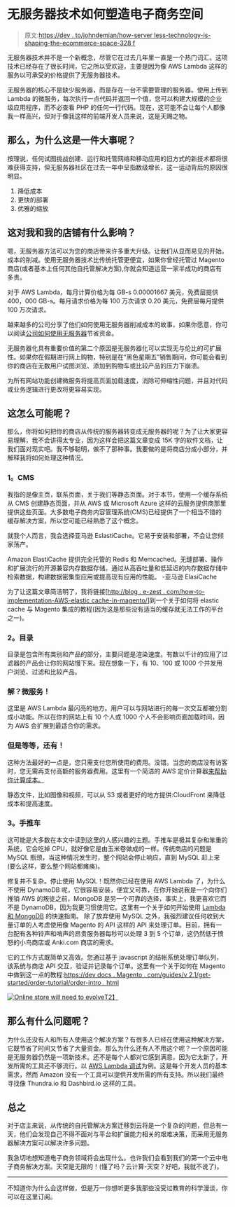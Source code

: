 # 无服务器技术如何塑造电子商务空间

> 原文:[https://dev . to/johndemian/how-server less-technology-is-shaping-the-ecommerce-space-328 f](https://dev.to/johndemian/how-serverless-technology-is-shaping-the-ecommerce-space-328f)

无服务器技术并不是一个新概念，尽管它在过去几年里一直是一个热门词汇。这项技术已经存在了很长时间，它之所以受欢迎，主要是因为像 AWS Lambda 这样的服务以可承受的价格提供了无服务器技术。

无服务器的核心不是缺少服务器，而是存在一台不需要管理的服务器。使用上传到 Lambda 的微服务，每次执行一点代码并返回一个值，您可以构建大规模的企业级应用程序，而不必查看 PHP 的任何一行代码。现在，这可能不会让每个人都像我一样高兴，但对于像我这样的前端开发人员来说，这是天赐之物。

## 那么，为什么这是一件大事呢？

按理说，任何试图挑战创建、运行和托管网络和移动应用的旧方式的新技术都将很难获得支持，但无服务器社区在过去一年中呈指数级增长，这一运动背后的原因很明显。

1.  降低成本
2.  更快的部署
3.  优雅的缩放

## 这对我和我的店铺有什么影响？

嗯，无服务器方法可以为您的商店带来许多重大升级。让我们从显而易见的开始。成本的削减。使用无服务器技术比传统托管更便宜，如果你曾经托管过 Magento 商店(或者基本上任何其他自托管解决方案),你就会知道运营一家半成功的商店有多贵。

对于 AWS Lambda，每月计算价格为每 GB-s 0.00001667 美元，免费层提供 400，000 GB-s。每月请求价格为每 100 万次请求 0.20 美元，免费层每月提供 100 万次请求。

越来越多的公司分享了他们如何使用无服务器削减成本的故事，如果你愿意，你可以阅读[公司如何使用无服务器](https://dashbird.io/blog/saving-money-switching-serverless/)节省资金。

无服务器化具有重要价值的第二个原因是无服务器化可以实现无与伦比的可扩展性。如果你在假期进行网上购物，特别是在“黑色星期五”销售期间，你可能会看到你的商店在无数用户试图浏览、添加到购物车或比较产品的压力下崩溃。

为所有网站功能创建微服务将提高页面加载速度，消除可伸缩性问题，并且对代码或业务逻辑进行更改将更容易实现。

## 这怎么可能呢？

那么，你将如何把你的商店从传统的服务器转变成无服务器的呢？为了让大家更容易理解，我不会讲得太专业，因为这样会把这篇文章变成 15K 字的软件文档，让我们面对现实吧。我不够聪明，做不了那种事。我要做的是将商店分成小部分，并解释我将如何处理这种情况。

### 1。CMS

我指的是像主页，联系页面，关于我们等静态页面。对于本节，使用一个缓存系统从 CMS 创建静态页面，并从 AWS 或 Microsoft Azure 这样的云服务提供商那里提供这些页面。大多数电子商务内容管理系统(CMS)已经提供了一个相当不错的缓存解决方案，所以您可能已经熟悉了这个概念。

就我个人而言，我会选择亚马逊 EslastiCache。它易于安装和部署，不会让您倾家荡产。

Amazon ElastiCache 提供完全托管的 Redis 和 Memcached。无缝部署、操作和扩展流行的开源兼容内存数据存储。通过从高吞吐量和低延迟的内存数据存储中检索数据，构建数据密集型应用或提高现有应用的性能。
-亚马逊 ElasiCache

为了让这篇文章简洁明了，我将链接[[http://blog . e-zest . com/how-to-implementation-AWS-elastic cache-in-magento/](http://blog.e-zest.com/how-to-implement-aws-elasticache-in-magento/)]到一个关于如何将 elastic cache 与 Magento 集成的教程(因为这是那些没有适当的缓存就无法工作的平台之一)。

### 2。目录

目录是包含所有类别和产品的部分，主要问题是渲染速度。有数以千计的应用了过滤器的产品会让你的网站慢下来。现在想象一下，有 10、100 或 1000 个并发用户浏览、过滤和比较产品。

### 解？微服务！

这里是 AWS Lambda 最闪亮的地方。用户可以与网站进行的每一次交互都被分割成小功能。所以在你的网站上有 10 个人或 1000 个人不会影响页面加载时间，因为 AWS 会扩展到最适合你的需求。

### 但是等等，还有！

这种方法最好的一点是，您只需支付您所使用的费用。没错。当您的商店没有访客时，您无需再支付高额的服务器费用。这里有一个简洁的 AWS 定价计算器[来帮助你计算成本。](https://dashbird.io/lambda-cost-calculator)

静态文件，比如图像和视频，可以从 S3 或者更好的地方提供:CloudFront 来降低成本和提高速度。

### 3。手推车

这可能是大多数在本文中读到这里的人感兴趣的主题。手推车是极其复杂和笨重的系统，它会吃掉 CPU，就好像它是由玉米卷做成的一样。传统商店的问题是 MySQL 瓶颈，当这种情况发生时，整个网站会停止响应，直到 MySQL 赶上来(要么这样，要么整个网站都瘫痪)。

修复并不复杂。停止使用 MySQL！既然你已经在使用 AWS Lambda 了，为什么不使用 DynamoDB 呢，它很容易安装，便宜又可靠，在你开始说我是一个向你们推销 AWS 的叛徒之前，MongoDB 是另一个可靠的选择，事实上，我更喜欢它而不是 DynamoDB，因为我更习惯使用它。这里有一个关于如何开始使用 [Lambda 和 MongoDB](https://www.mongodb.com/blog/post/serverless-development-with-nodejs-aws-lambda-mongodb-atlas) 的快速指南。
除了放弃使用 MySQL 之外，我强烈建议任何收到大量订单的人考虑使用像 Magento 的 API 这样的 API 来处理订单。目前，拥有一台配有各种铃声和哨声的昂贵服务器每秒可以处理 3 到 5 个订单，这仍然低于愤怒的小鸟商店或 Anki.com 商店的需求。

它的工作方式既简单又高效。您通过基于 javascript 的结帐系统处理订单队列，该系统与商店 API 交互，验证并记录每个订单。这里有一个关于如何在 Magento 中做到这一点的教程:[https://dev docs . Magento . com/guides/v 2.1/get-started/order-tutorial/order-intro . html](https://devdocs.magento.com/guides/v2.1/get-started/order-tutorial/order-intro.html)

[![Online store will need to evolve](../Images/fbffa27fe22219978037ad97fdbcce40.png)T2】](https://res.cloudinary.com/practicaldev/image/fetch/s--2GDFnm0N--/c_limit%2Cf_auto%2Cfl_progressive%2Cq_auto%2Cw_880/https://images.pexels.com/photos/5598/tablet-galaxy-white-blog.jpg%3Fcs%3Dsrgb%26dl%3Decommerce-fashion-mockup-5598.jpg%26fm%3Djpg)

## 那么有什么问题呢？

为什么还没有人和所有人使用这个解决方案？有很多人已经在使用这种解决方案，它既节省了时间又节省了大量资金。那么为什么还有人不用这个呢？一个原因可能是无服务器仍然是一项新技术。还不是每个人都对它感到满意，因为它太新了，开发所需的工具还不够流行。以 [AWS Lambda 调试](https://dashbird.io/blog/monitoring-debugging-lambda-app-without-knowing-of-aws/)为例。这是每个开发人员的基本需求，然而 Amazon 没有一个工具可以提供开发所需的所有支持。所以我们最终寻找像 Thundra.io 和 Dashbird.io 这样的工具。

## 总之

对于店主来说，从传统的自托管解决方案迁移到云将是一个复杂的问题，但总有一天，他们会发现自己不得不面对与平台和扩展能力相关的艰难决策，而采用无服务器解决方案可以解决许多问题。

我急切地想知道电子商务领域将会出现什么。也许我们会看到我们的第一个云中电子商务解决方案。天空是无限的！(懂了吗？云计算-天空？好吧，我就不说了)。

* * *

不知道你为什么会这样做，但是万一你想听更多我那些没受过教育的科学漫谈，你可以在这里订阅。